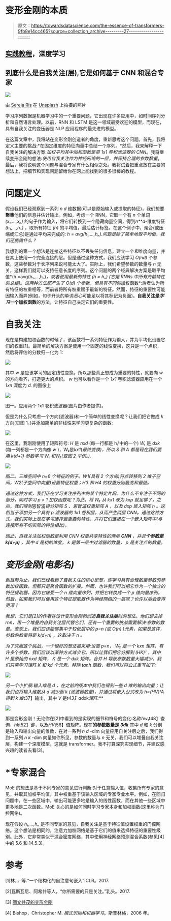 # 变形金刚的本质

> 原文：<https://towardsdatascience.com/the-essence-of-transformers-9fb8e14cc465?source=collection_archive---------27----------------------->

## [实践教程](https://towardsdatascience.com/tagged/hands-on-tutorials)，深度学习

## 到底什么是自我关注(层),它是如何基于 CNN 和混合专家

![](img/ab7d67d9979f86181ffd02c46a82b927.png)

由 [Sereja Ris](https://unsplash.com/@kimtheris?utm_source=medium&utm_medium=referral) 在 [Unsplash](https://unsplash.com?utm_source=medium&utm_medium=referral) 上拍摄的照片

学习序列数据是机器学习中的一个重要问题，它出现在许多应用中，如时间序列分析和自然语言处理。以前，RNN 和 LSTM 是这一领域最受欢迎的模型，而现在，具有自我关注的变压器是 NLP 应用程序的最先进的模型。

在这篇文章中，我将站在变形金刚创造者的角度，重新思考这个问题。首先，我将定义主要的挑战:*在固定维度的特征向量中总结一个序列。*然后，我来解释一下自我关注的解决方案:*加权平均其中加权函数是带 1x1 卷积滤波器的 CNN*。我将继续变形金刚的想法:*使用自我关注作为神经网络的一层，并保持合理的参数数量*。最后，我将说明这个问题与混合专家有什么相似之处。我将试着把重点放在主要的想法上，把细节和实现问题留给你在网上能找到的很多很棒的教程。

# 问题定义

假设我们已经观察到一系列 *n* *d* 维数据(可以是原始输入或提取的特征)，我们想要**聚集**他们的信息并估计输出。例如，考虑一个 RNN，它取一个有 *n* 个单词 *(x₁,…,xₙ)* 的句子作为输入，将它们转换到一个隐藏向量空间，得到*n**d*-维度特征 *(h₁,…,hₙ)* ，取所有特征 *(h)* 的平均值，最后估计标签。在这个例子中，聚合(或压缩或汇总)是通过平均来完成的: *h = avg(h₁,…,hₙ).问题是除了简单地取平均值，我们还能做什么？*

我想到的第一个想法是连接这些特征以不丢失任何信息，建立一个*和*维度向量，并在其上使用一个完全连接的层。但是通过这种方式，我们应该学习 *O(nd)* 个参数，这些参数对于长序列来说可能太大了。实际上，我们希望参数的数量与 *n* 无关，这样我们就可以支持任意长度的序列。这个问题的两个经典解决方案是取平均值*(h =avg(h₁,…,hₙ)*，或者使用最新的特性 *(h = hₙ)* (它是 RNNs 中所有先前特性的总结)*。*这两种方法都产生了 *O(d)* 个参数，但具有不同的*加权函数*:后者认为所有特征的权重相等，而前者将所有权重赋予最新的特征。然而，特征的重要性可能因输入而异(例如，句子开头的单词*恶心*可能足以将其标记为负面)。**自我关注是*学习*一个加权函数**的方法，让特征自己决定它们的重要性。

# 自我关注

现在是构建加权函数的时候了，该函数将一系列特征作为输入，并为平均化设置它们的权重[1]。最简单的解决方案是使用一个固定的线性变换，这只是一个点积，然后将评估的分数归一化为 1:

![](img/e3ee69e106204a6534ed25aefd0e8bdb.png)

其中 *w* 是应该学习的固定线性变换。所以那些真正想成为重要的特性，就要向 *w* 的方向看齐，打造更大的点积。 *w* 也可以看作是一个 *1x1* 卷积滤波器应用在一个 *1xn* 深度为 *d.* 的图像上

![](img/41205c45bed435bb9b8eead0bd929136.png)

图一。应用两个 1x1 卷积滤波器(图片由作者提供)。

但是为什么只考虑一个方向(滤波器)和一个简单的线性变换呢？让我们把它做成 *k* 方向(见图 1。)并添加简单的非线性来学习更复杂的函数:

![](img/bdc34aa4572e147749b055bd364ab51c.png)

在这里，我刚刚使用了矩阵符号: *H* 是 *nxd* (每一行都是 hᵢᵀ中的一个) *W₁* 是 *dxk* (每一列都是一个方向像 *w* )，W₂是*kx1*(*最终变换)，所以 *S* 和 *A* 都是现在我们要用 *k(d+1)* 参数学习 *W₁* 和W₂(查图 2 举例。).*

*![](img/372017b24322d811ba334004ae266b47.png)*

*图二。三维空间中 n=6 个特征的例子。W1(具有 2 个方向)将点转移到 2 维子空间，W2(子空间中向量)设置特征权重；H3 和 H4 的权重分别最高和最低。*

*通过这种方式，我们正在学习关注序列中的某个特定片段。为什么不专注于不同的部分，同时学习 *p > 1* 加权函数呢？为此，将 *W₂* 从 *kx1* 改为 *kxp* 就足够了，之后，我们得到*恩智浦*得分矩阵 *S* 、*恩智浦*权重矩阵 *A* ，以及 *dxp* 嵌入矩阵 *h* 。这相当于添加另一个具有 *p* 滤波器的 *1x1* 卷积层，从而产生两层 CNN。通过这种方式，我们实际上是在学习选择最重要的特性，并将它们连接在一个嵌入矩阵中(与连接所有不切实际的特性相比)。*

*因此，自我关注加权函数是利用 CNN 权重共享特性的两层 **CNN** ，并且**个参数是 *k(d+p)*** ，其中 *d* 是初始维度， *k* 是第一层中过滤器的数量， *p* 是关注点的数量。*

# *变形金刚(电影名)*

*到目前为止，我们已经看到了自我关注的核心思想，即学习具有合理数量参数的参数加权函数。但那只是聚合函数的扩展。*然而，也许我们可以把它作为一个独立的特征提取器，因为它接受一个 n 维向量序列，并把它转换成一个 p 维向量序列。然后，如果我们可以使用这个特征提取器作为神经网络的一层呢？也许以后会变得更深？**

*我想，它们是[2]的作者在设计变形金刚和创造**自我关注层**时的想法。他们想去掉 rnn，用一个堆叠的自我关注层代替它们。还有一个重要的挑战需要解决:*参数的数量*。直观上，我们应该能够集中于较低层中的 *p=n* (或 *O(n)* )元素，如果是这样，参数的数量将是 *k(d+n)* ，这取决于 *n* 。*

*为了克服这个挑战，一个很好的想法被采用:设置 p=n， *W₂* 是一个 *kxn* 矩阵，有许多*个*参数，我们应该以某种方式减少它。所以让我们把它分解到 *(HK)ᵀ* ，其中 *H* 是原始的 *nxd* 矩阵， *K* 是一个 *dxk* 矩阵。合并 *H* 导致参数数量大幅减少，我们只需学习矩阵 *K* 和 *kd* 个元素。移除 *tanh* 函数，我们可以将公式重写如下:*

*![](img/d2cea24a434f08089698423516079f41.png)*

*另一个小扩展:输入维是 *d* ，在之前的版本中我们也得到一些 *d* 维的输出向量；让我们也将输入维数从 *d* 减少到 *k* (滤波器数量)，并通过将嵌入公式改为 *h=(HV)ᵀA* 得到 k 维*t37】输出，其中 *V* 是*t43】a*dxk*矩阵:***

![](img/272d9e7d3cc83c680b0f4375b38b6d15.png)

那是变形金刚！无论你在[2]中看到的是实现的细节和符号的变化:名称*hw₁*t48】查询，*hk*t52】键，以及*HV*t56】值矩阵。现在**的参数数量是 *3dk*** 其中 *d* 和 *k* 分别是输入和输出向量的维数，在对一系列 *n* *d* -dim 向量应用自关注层之后，我们得到一系列 *n* *k* -dim 向量如你所见，参数的数量与 *n* 无关，我们可以堆叠自我关注层，构建一个深度模型，这就是 transformer。我不打算深究实现细节，并建议感兴趣的读者去看[3]。

# *专家混合

MoE 的想法是基于不同专家的意见进行判断:对于任意输入值，收集所有专家的意见，并取其加权平均值，其中权重基于该输入区域的专家专业水平。例如，在回归问题中，在一些区域中，输出可能更多地是输入的线性函数，而在其他一些区域中更多地是二次函数。MoE 关心的是如何同时学习专家本身和加权函数(这里称为门控网络)。

现在假设 *h₁,…,hₙ* 是不同专家的意见，自我关注是基于特征值设置权重的门控网络。这个想法是相同的，注意力加权网络是基于它们的值来选择特征的重要性级别。此外，它非常类似于混合密度网络，其中使用神经网络预测混合系数(参见[4]中的 5.6 和 14.5.3)。

# 参考

[1]林，，等.“一个结构化的自注意句嵌入”ICLR。2017.

[2]瓦斯瓦尼、阿希什等人，“你所需要的只是关注。”乳头。2017.

[3] [图文并茂的变形金刚](http://jalammar.github.io/illustrated-transformer/)

[4] Bishop，Christopher M. *模式识别和机器学习*。斯普林格，2006 年。